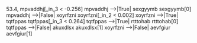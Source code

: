 53.4, mpvaddhj[_in_3 < -0.256]
mpvaddhj -->|True| sexgyymb
sexgyymb[0]
mpvaddhj -->|False| xoyrfzni
xoyrfzni[_in_2 < 0.002]
xoyrfzni -->|True| tqtfppas
tqtfppas[_in_3 < 0.264]
tqtfppas -->|True| rtttohab
rtttohab[0]
tqtfppas -->|False| akuxdlsx
akuxdlsx[1]
xoyrfzni -->|False| aevfgiur
aevfgiur[1]


